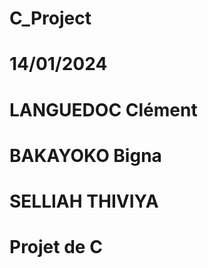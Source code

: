 # C_Project

# 14/01/2024 
#
# LANGUEDOC Clément 
#
# BAKAYOKO Bigna
# 
# SELLIAH THIVIYA 
#
# Projet de C